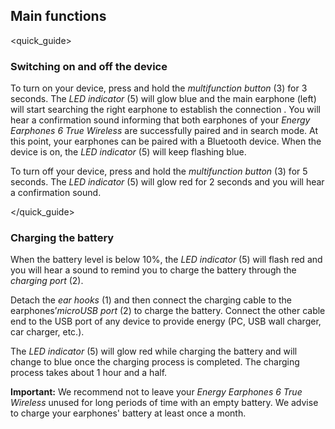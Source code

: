 ## Main functions
<quick_guide>
### Switching on and off the device

To turn on your device, press and hold the *multifunction button* (3) for 3 seconds. The *LED indicator* (5) will glow blue and the main earphone (left) will start searching the right earphone to establish the connection . You will hear a confirmation sound informing that both earphones of your *Energy Earphones 6 True Wireless* are successfully paired and  in search mode. At this point, your earphones can be paired with a Bluetooth device.
When the device is on, the *LED indicator* (5) will keep flashing blue. 

To turn off your device, press and hold the *multifunction button* (3) for 5 seconds. The *LED indicator* (5) will glow red for 2 seconds and you will hear a confirmation sound.

</quick_guide>

### Charging the battery

When the battery level is below 10%, the *LED indicator* (5) will flash red and you will hear a sound to remind you to charge the battery through the *charging port* (2). 

Detach the *ear hooks* (1) and then connect the charging cable to the earphones’*microUSB port* (2) to charge the battery. Connect the other cable end to the USB port of any device to provide energy (PC, USB wall charger, car charger, etc.).

The *LED indicator* (5) will glow red while charging the battery and will change to blue once the charging process is completed. The charging process takes about 1 hour and a half.


**Important:** We recommend not to leave your *Energy Earphones 6 True Wireless* unused for long periods of time with an empty battery. We advise to charge your earphones' battery at least once a month.
